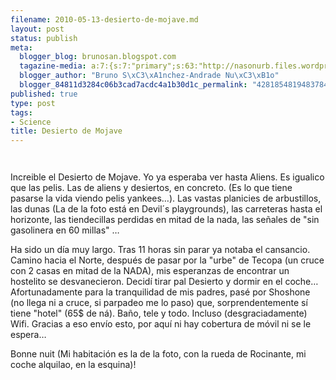 ```yaml
--- 
filename: 2010-05-13-desierto-de-mojave.md
layout: post
status: publish
meta: 
  blogger_blog: brunosan.blogspot.com
  tagazine-media: a:7:{s:7:"primary";s:63:"http://nasonurb.files.wordpress.com/2010/05/img_3873-742745.jpg";s:6:"images";a:2:{s:63:"http://nasonurb.files.wordpress.com/2010/05/img_3873-742745.jpg";a:6:{s:8:"file_url";s:63:"http://nasonurb.files.wordpress.com/2010/05/img_3873-742745.jpg";s:5:"width";s:3:"426";s:6:"height";s:3:"640";s:4:"type";s:5:"image";s:4:"area";s:6:"272640";s:9:"file_path";s:0:"";}s:63:"http://nasonurb.files.wordpress.com/2010/05/img_3984-745282.jpg";a:6:{s:8:"file_url";s:63:"http://nasonurb.files.wordpress.com/2010/05/img_3984-745282.jpg";s:5:"width";s:3:"640";s:6:"height";s:3:"426";s:4:"type";s:5:"image";s:4:"area";s:6:"272640";s:9:"file_path";s:0:"";}}s:6:"videos";a:0:{}s:11:"image_count";s:1:"2";s:6:"author";s:7:"4180497";s:7:"blog_id";s:7:"8438084";s:9:"mod_stamp";s:19:"2011-01-18 18:49:21";}
  blogger_author: "Bruno S\xC3\xA1nchez-Andrade Nu\xC3\xB1o"
  blogger_84811d3284c06b3cad7acdc4a1b30d1c_permalink: "428185481948378416"
published: true
type: post
tags: 
- Science
title: Desierto de Mojave
---
```

<p class="mobile-photo"><a href="http://nasonurb.files.wordpress.com/2010/05/img_3873-742745.jpg"><img src="http://nasonurb.files.wordpress.com/2010/05/img_3873-742745.jpg?w=199" border="0" alt="" /></a></p><p class="mobile-photo"><a href="http://nasonurb.files.wordpress.com/2010/05/img_3984-745282.jpg"><img src="http://nasonurb.files.wordpress.com/2010/05/img_3984-745282.jpg?w=300" border="0" alt="" /></a></p>Increible el Desierto de Mojave. Yo ya  esperaba ver hasta Aliens. Es igualico que las pelis. Las de aliens y desiertos, en concreto. (Es lo que tiene pasarse la vida viendo pelis yankees…). Las vastas planicies de arbustillos, las dunas (La de la foto est&#225; en Devil&#180;s playgrounds), las carreteras hasta el horizonte, las tiendecillas perdidas en mitad de la nada, las se&#241;ales de &quot;sin gasolinera en 60 millas&quot; …<p>Ha sido un d&#237;a muy largo. Tras 11 horas sin parar ya notaba el cansancio. Camino hacia el Norte, despu&#233;s de pasar por la &quot;urbe&quot; de Tecopa (un cruce con 2 casas en mitad de la NADA), mis esperanzas de encontrar un hostelito se desvanecieron. Decid&#237; tirar pal Desierto y dormir en el coche… Afortunadamente para la tranquilidad de mis padres, pas&#233; por Shoshone (no llega ni a cruce, si parpadeo me lo paso) que, sorprendentemente s&#237; tiene &quot;hotel&quot; (65$ de n&#225;). Ba&#241;o, tele y todo. Incluso (desgraciadamente) Wifi. Gracias a eso env&#237;o esto, por aqu&#237; ni hay cobertura de m&#243;vil ni se le espera…<p>Bonne nuit (Mi habitaci&#243;n es la de la foto, con la rueda de Rocinante, mi coche alquilao, en la esquina)!
